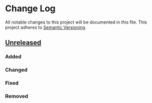 # Change Log
All notable changes to this project will be documented in this file.
This project adheres to [Semantic Versioning](http://semver.org/).

## [Unreleased]
### Added
### Changed
### Fixed
### Removed

[Unreleased]: https://github.com/digidem/osm-p2p-server/compare/1.10.7...HEAD
